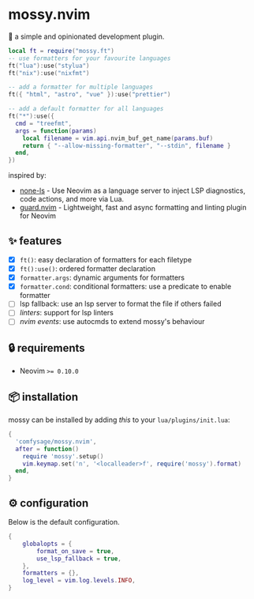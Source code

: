 # mossy.nvim

:mushroom: a simple and opinionated development plugin.

```lua
local ft = require("mossy.ft")
-- use formatters for your favourite languages
ft("lua"):use("stylua")
ft("nix"):use("nixfmt")

-- add a formatter for multiple languages
ft({ "html", "astro", "vue" }):use("prettier")

-- add a default formatter for all languages
ft("*"):use({
  cmd = "treefmt",
  args = function(params)
    local filename = vim.api.nvim_buf_get_name(params.buf)
    return { "--allow-missing-formatter", "--stdin", filename }
  end,
})
```

inspired by:
- [none-ls](https://github.com/nvimtools/none-ls.nvim) - Use Neovim as a language server to inject LSP diagnostics, code actions, and more via Lua.
- [guard.nvim](https://github.com/nvimdev/guard.nvim) - Lightweight, fast and async formatting and linting plugin for Neovim

## :sparkles: features

- [x] `ft()`: easy declaration of formatters for each filetype
- [x] `ft():use()`: ordered formatter declaration
- [x] `formatter.args`: dynamic arguments for formatters
- [x] `formatter.cond`: conditional formatters: use a predicate to enable formatter
- [ ] lsp fallback: use an lsp server to format the file if others failed
- [ ] *linters*: support for lsp linters
- [ ] *nvim events*: use autocmds to extend mossy's behaviour

## :lock: requirements

- Neovim `>= 0.10.0`

## :package: installation

mossy can be installed by adding *this* to your `lua/plugins/init.lua`:

```lua
{
  'comfysage/mossy.nvim',
  after = function()
    require 'mossy'.setup()
    vim.keymap.set('n', '<localleader>f', require('mossy').format)
  end,
}
```

## :gear: configuration

Below is the default configuration.

```lua
{
	globalopts = {
		format_on_save = true,
		use_lsp_fallback = true,
	},
	formatters = {},
	log_level = vim.log.levels.INFO,
}
```
